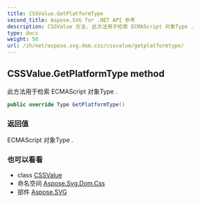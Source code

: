 ```yaml
---
title: CSSValue.GetPlatformType
second_title: Aspose.SVG for .NET API 参考
description: CSSValue 方法. 此方法用于检索 ECMAScript 对象Type .
type: docs
weight: 50
url: /zh/net/aspose.svg.dom.css/cssvalue/getplatformtype/
---
```

## CSSValue.GetPlatformType method

此方法用于检索 ECMAScript 对象Type .

```csharp
public override Type GetPlatformType()
```

### 返回值

ECMAScript 对象Type .

### 也可以看看

* class [CSSValue](../)
* 命名空间 [Aspose.Svg.Dom.Css](../../cssvalue/)
* 部件 [Aspose.SVG](../../../)


